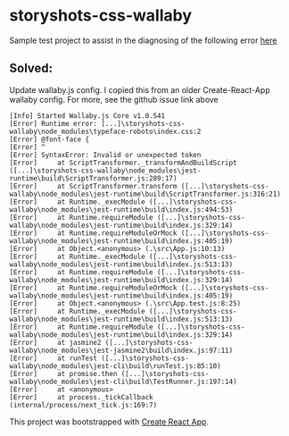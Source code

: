 # storyshots-css-wallaby

Sample test project to assist in the diagnosing of the following error [here](https://github.com/wallabyjs/public/issues/1472)

## Solved:

Update wallaby.js config. I copied this from an older Create-React-App wallaby config. For more, see the github issue link above

```
​​​​​[Info]​​​​​ Started Wallaby.js Core v1.0.541
​​[Error] Runtime error: [...]\storyshots-css-wallaby\node_modules\typeface-roboto\index.css:2​​
​​[Error] @font-face {​​
​​[Error] ^​​
​​[Error] SyntaxError: Invalid or unexpected token​​
​​[Error]     at ScriptTransformer._transformAndBuildScript ([...]\storyshots-css-wallaby\node_modules\jest-runtime\build\ScriptTransformer.js:289:17)​​
​​[Error]     at ScriptTransformer.transform ([...]\storyshots-css-wallaby\node_modules\jest-runtime\build\ScriptTransformer.js:316:21)​​
​​[Error]     at Runtime._execModule ([...]\storyshots-css-wallaby\node_modules\jest-runtime\build\index.js:494:53)​​
​​[Error]     at Runtime.requireModule ([...]\storyshots-css-wallaby\node_modules\jest-runtime\build\index.js:329:14)​​
​​[Error]     at Runtime.requireModuleOrMock ([...]\storyshots-css-wallaby\node_modules\jest-runtime\build\index.js:405:19)​​
​​[Error]     at Object.<anonymous> (.\src\App.js:10:13)​​
​​[Error]     at Runtime._execModule ([...]\storyshots-css-wallaby\node_modules\jest-runtime\build\index.js:513:13)​​
​​[Error]     at Runtime.requireModule ([...]\storyshots-css-wallaby\node_modules\jest-runtime\build\index.js:329:14)​​
​​[Error]     at Runtime.requireModuleOrMock ([...]\storyshots-css-wallaby\node_modules\jest-runtime\build\index.js:405:19)​​
​​[Error]     at Object.<anonymous> (.\src\App.test.js:8:25)​​
​​[Error]     at Runtime._execModule ([...]\storyshots-css-wallaby\node_modules\jest-runtime\build\index.js:513:13)​​
​​[Error]     at Runtime.requireModule ([...]\storyshots-css-wallaby\node_modules\jest-runtime\build\index.js:329:14)​​
​​[Error]     at jasmine2 ([...]\storyshots-css-wallaby\node_modules\jest-jasmine2\build\index.js:97:11)​​
​​[Error]     at runTest ([...]\storyshots-css-wallaby\node_modules\jest-cli\build\runTest.js:85:10)​​
​​[Error]     at promise.then ([...]\storyshots-css-wallaby\node_modules\jest-cli\build\TestRunner.js:197:14)​​
​​[Error]     at <anonymous>​​
​​[Error]     at process._tickCallback (internal/process/next_tick.js:169:7)​​
```

This project was bootstrapped with [Create React App](https://github.com/facebookincubator/create-react-app).
